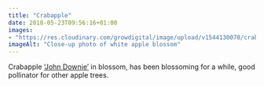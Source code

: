 ```yaml
---
title: "Crabapple"
date: 2018-05-23T09:56:16+01:00
images: 
- "https://res.cloudinary.com/growdigital/image/upload/v1544130070/crabapple-41314675045.jpg"
imageAlt: "Close-up photo of white apple blossom"
---
```


Crabapple [‘John Downie’](https://www.rhs.org.uk/Plants/45272/i-Malus-i-John-Downie-(C)/Details) in blossom, has been blossoming for a while, good pollinator for other apple trees.
